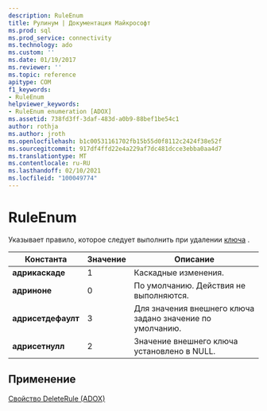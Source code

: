 ```yaml
---
description: RuleEnum
title: Рулинум | Документация Майкрософт
ms.prod: sql
ms.prod_service: connectivity
ms.technology: ado
ms.custom: ''
ms.date: 01/19/2017
ms.reviewer: ''
ms.topic: reference
apitype: COM
f1_keywords:
- RuleEnum
helpviewer_keywords:
- RuleEnum enumeration [ADOX]
ms.assetid: 738fd3ff-3daf-483d-a0b9-88bef1be54c1
author: rothja
ms.author: jroth
ms.openlocfilehash: b1c00531161702fb15b55d0f8112c2424f38e52f
ms.sourcegitcommit: 917df4ffd22e4a229af7dc481dcce3ebba0aa4d7
ms.translationtype: MT
ms.contentlocale: ru-RU
ms.lasthandoff: 02/10/2021
ms.locfileid: "100049774"
---
```

# <a name="ruleenum"></a>RuleEnum
Указывает правило, которое следует выполнить при удалении [ключа](./key-object-adox.md) .  
  
|Константа|Значение|Описание|  
|--------------|-----------|-----------------|  
|**адрикаскаде**|1|Каскадные изменения.|  
|**адриноне**|0|По умолчанию. Действия не выполняются.|  
|**адрисетдефаулт**|3|Для значения внешнего ключа задано значение по умолчанию.|  
|**адрисетнулл**|2|Значение внешнего ключа установлено в NULL.|  
  
## <a name="applies-to"></a>Применение  
 [Свойство DeleteRule (ADOX)](./deleterule-property-adox.md)